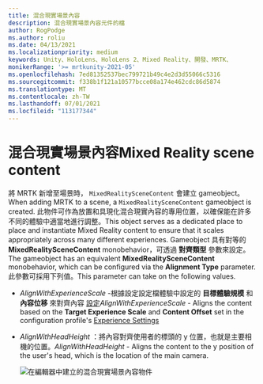 ```yaml
---
title: 混合現實場景內容
description: 混合現實場景內容元件的檔
author: RogPodge
ms.author: roliu
ms.date: 04/13/2021
ms.localizationpriority: medium
keywords: Unity、HoloLens、HoloLens 2、Mixed Reality、開發、MRTK、
monikerRange: '>= mrtkunity-2021-05'
ms.openlocfilehash: 7ed81352537bec799721b49c4e2d3d55066c5316
ms.sourcegitcommit: f338b1f121a10577bcce08a174e462cdc86d5874
ms.translationtype: MT
ms.contentlocale: zh-TW
ms.lasthandoff: 07/01/2021
ms.locfileid: "113177344"
---
```

# <a name="mixed-reality-scene-content"></a><span data-ttu-id="a97a1-104">混合現實場景內容</span><span class="sxs-lookup"><span data-stu-id="a97a1-104">Mixed Reality scene content</span></span>

<span data-ttu-id="a97a1-105">將 MRTK 新增至場景時， `MixedRealitySceneContent` 會建立 gameobject。</span><span class="sxs-lookup"><span data-stu-id="a97a1-105">When adding MRTK to a scene, a `MixedRealitySceneContent` gameobject is created.</span></span> <span data-ttu-id="a97a1-106">此物件可作為放置和具現化混合現實內容的專用位置，以確保能在許多不同的體驗中適當地進行調整。</span><span class="sxs-lookup"><span data-stu-id="a97a1-106">This object serves as a dedicated place to place and instantiate Mixed Reality content to ensure that it scales appropriately across many different experiences.</span></span> <span data-ttu-id="a97a1-107">Gameobject 具有對等的 **MixedRealitySceneContent** monobehavior，可透過 **對齊類型** 參數來設定。</span><span class="sxs-lookup"><span data-stu-id="a97a1-107">The gameobject has an equivalent **MixedRealitySceneContent** monobehavior, which can be configured via the **Alignment Type** parameter.</span></span> <span data-ttu-id="a97a1-108">此參數可採用下列值。</span><span class="sxs-lookup"><span data-stu-id="a97a1-108">This parameter can take on the following values.</span></span>

* <span data-ttu-id="a97a1-109">*AlignWithExperienceScale* -根據設定設定檔體驗中設定的 **目標體驗規模** 和 **內容位移** 來對齊內容 [設定](experience-settings.md)</span><span class="sxs-lookup"><span data-stu-id="a97a1-109">*AlignWithExperienceScale* - Aligns the content based on the **Target Experience Scale** and **Content Offset** set in the configuration profile's [Experience Settings](experience-settings.md)</span></span>
* <span data-ttu-id="a97a1-110">*AlignWithHeadHeight* ：將內容對齊使用者的標頭的 y 位置，也就是主要相機的位置。</span><span class="sxs-lookup"><span data-stu-id="a97a1-110">*AlignWithHeadHeight* - Aligns the content to the y position of the user's head, which is the location of the main camera.</span></span>


  ![在編輯器中建立的混合現實場景內容物件](../images/experience-settings/MixedRealitySceneContent.png)
